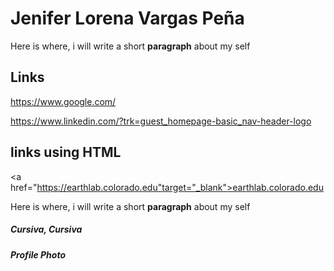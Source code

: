 # Jenifer Lorena Vargas Peña
Here is where, i will write a short **paragraph** about my self

## Links
https://www.google.com/

https://www.linkedin.com/?trk=guest_homepage-basic_nav-header-logo


## links using HTML
<a href="https://earthlab.colorado.edu"target="_blank">earthlab.colorado.edu </a>

Here is where, i will write a short **paragraph** about my self

##### Cursiva, *Cursiva*
##### Profile Photo
